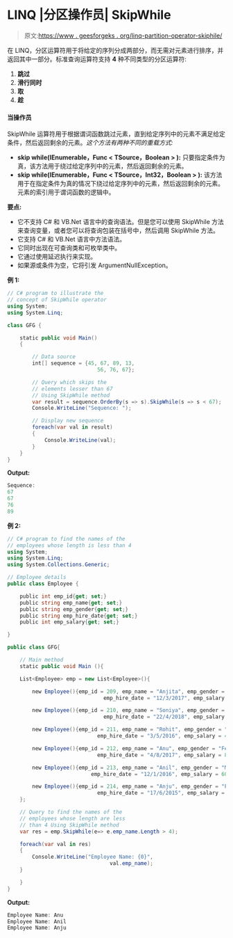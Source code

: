 # LINQ |分区操作员| SkipWhile

> 原文:[https://www . geesforgeks . org/linq-partition-operator-skiphile/](https://www.geeksforgeeks.org/linq-partition-operator-skipwhile/)

在 LINQ，分区运算符用于将给定的序列分成两部分，而无需对元素进行排序，并返回其中一部分。标准查询运算符支持 **4** 种不同类型的分区运算符:

1.  **跳过**
2.  **滑行同时**
3.  **取**
4.  **趁**

#### 当操作员

SkipWhile 运算符用于根据谓词函数跳过元素，直到给定序列中的元素不满足给定条件，然后返回剩余的元素。*这个方法有两种不同的重载方式:*

*   **skip while<t source>(IEnumerable<t source>，Func < TSource，Boolean > ):** 只要指定条件为真，该方法用于绕过给定序列中的元素，然后返回剩余的元素。
*   **skip while<t source>(IEnumerable<t source>，Func < TSource，Int32，Boolean > ):** 该方法用于在指定条件为真的情况下绕过给定序列中的元素，然后返回剩余的元素。元素的索引用于谓词函数的逻辑中。

**要点:**

*   它不支持 C# 和 VB.Net 语言中的查询语法。但是您可以使用 SkipWhile 方法来查询变量，或者您可以将查询包装在括号中，然后调用 SkipWhile 方法。
*   它支持 C# 和 VB.Net 语言中方法语法。
*   它同时出现在可查询类和可枚举类中。
*   它通过使用延迟执行来实现。
*   如果源或条件为空，它将引发 ArgumentNullException。

**例 1:**

```cs
// C# program to illustrate the
// concept of SkipWhile operator
using System;
using System.Linq;

class GFG {

    static public void Main()
    {

        // Data source
        int[] sequence = {45, 67, 89, 13,
                             56, 76, 67};

        // Query which skips the 
        // elements lesser than 67
        // Using SkipWhile method
        var result = sequence.OrderBy(s => s).SkipWhile(s => s < 67);
        Console.WriteLine("Sequence: ");

        // Display new sequence
        foreach(var val in result)
        {
            Console.WriteLine(val);
        }
    }
}
```

**Output:**

```cs
Sequence: 
67
67
76
89

```

**例 2:**

```cs
// C# program to find the names of the
// employees whose length is less than 4
using System; 
using System.Linq; 
using System.Collections.Generic; 

// Employee details 
public class Employee { 

    public int emp_id{get; set;} 
    public string emp_name{get; set;} 
    public string emp_gender{get; set;} 
    public string emp_hire_date{get; set;} 
    public int emp_salary{get; set;} 

} 

public class GFG{ 

    // Main method 
    static public void Main (){ 

    List<Employee> emp = new List<Employee>(){ 

        new Employee(){emp_id = 209, emp_name = "Anjita", emp_gender = "Female", 
                               emp_hire_date = "12/3/2017", emp_salary = 20000}, 

        new Employee(){emp_id = 210, emp_name = "Soniya", emp_gender = "Female", 
                               emp_hire_date = "22/4/2018", emp_salary = 30000}, 

        new Employee(){emp_id = 211, emp_name = "Rohit", emp_gender = "Male", 
                             emp_hire_date = "3/5/2016", emp_salary = 40000}, 

        new Employee(){emp_id = 212, emp_name = "Anu", emp_gender = "Female", 
                             emp_hire_date = "4/8/2017", emp_salary = 80000}, 

        new Employee(){emp_id = 213, emp_name = "Anil", emp_gender = "Male", 
                           emp_hire_date = "12/1/2016", emp_salary = 60000}, 

        new Employee(){emp_id = 214, emp_name = "Anju", emp_gender = "Female", 
                             emp_hire_date = "17/6/2015", emp_salary = 50000}, 
    }; 

    // Query to find the names of the
    // employees whose length are less
    // than 4 Using SkipWhile method
    var res = emp.SkipWhile(e=> e.emp_name.Length > 4);

    foreach(var val in res) 
    { 
        Console.WriteLine("Employee Name: {0}",
                                 val.emp_name); 
    } 

    } 
} 
```

**Output:**

```cs
Employee Name: Anu
Employee Name: Anil
Employee Name: Anju

```